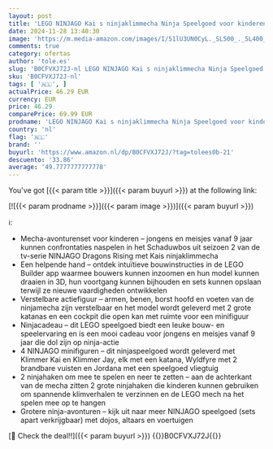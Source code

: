 ```yaml
---
layout: post
title: 'LEGO NINJAGO Kai s ninjaklimmecha Ninja Speelgoed voor kinderen met Bouwbare Actiefiguur  4 Minifiguren & Accessoires  Cadeau voor Jongens en Meisjes vanaf 9 jaar die van Rollenspellen Houden 71812'
date: 2024-11-28 13:40:30
image: 'https://m.media-amazon.com/images/I/51lU3UN0CyL._SL500_._SL400_.jpg'
comments: true
category: ofertas
author: 'tole.es'
slug: 'B0CFVXJ72J-nl LEGO NINJAGO Kai s ninjaklimmecha Ninja Speelgoed voor...'
sku: 'B0CFVXJ72J-nl'
tags: [ '🇳🇱', ]
actualPrice: 46.29 EUR
currency: EUR
price: 46.29
comparePrice: 69.99 EUR
prodname: 'LEGO NINJAGO Kai s ninjaklimmecha Ninja Speelgoed voor kinderen met Bouwbare Actiefiguur  4 Minifiguren & Accessoires  Cadeau voor Jongens en Meisjes vanaf 9 jaar die van Rollenspellen Houden 71812'
country: 'nl'
flag: '🇳🇱'
brand: ''
buyurl: 'https://www.amazon.nl/dp/B0CFVXJ72J/?tag=tolees0b-21'
descuento: '33.86'
average: '49.7777777777778'
---
```


You've got [{{< param title >}}]({{< param buyurl >}}) at the following link:

[![{{< param prodname >}}]({{< param image >}})]({{< param buyurl >}})

ℹ️:

- Mecha-avonturenset voor kinderen – jongens en meisjes vanaf 9 jaar kunnen confrontaties naspelen in het Schaduwbos uit seizoen 2 van de tv-serie NINJAGO Dragons Rising met Kais ninjaklimmecha
- Een helpende hand – ontdek intuïtieve bouwinstructies in de LEGO Builder app waarmee bouwers kunnen inzoomen en hun model kunnen draaien in 3D, hun voortgang kunnen bijhouden en sets kunnen opslaan terwijl ze nieuwe vaardigheden ontwikkelen
- Verstelbare actiefiguur – armen, benen, borst hoofd en voeten van de ninjamecha zijn verstelbaar en het model wordt geleverd met 2 grote katanas en een cockpit die open kan met ruimte voor een minifiguur
- Ninjacadeau – dit LEGO speelgoed biedt een leuke bouw- en speelervaring en is een mooi cadeau voor jongens en meisjes vanaf 9 jaar die dol zijn op ninja-actie
- 4 NINJAGO minifiguren – dit ninjaspeelgoed wordt geleverd met Klimmer Kai en Klimmer Jay, elk met een katana, Wyldfyre met 2 brandbare vuisten en Jordana met een speelgoed vliegtuig
- 2 ninjahaken om mee te spelen en neer te zetten – aan de achterkant van de mecha zitten 2 grote ninjahaken die kinderen kunnen gebruiken om spannende klimverhalen te verzinnen en de LEGO mech na het spelen mee op te hangen
- Grotere ninja-avonturen – kijk uit naar meer NINJAGO speelgoed (sets apart verkrijgbaar) met dojos, altaars en voertuigen

[🛒 Check the deal!!]({{< param buyurl >}})
{{<world>}}B0CFVXJ72J{{</world>}}
